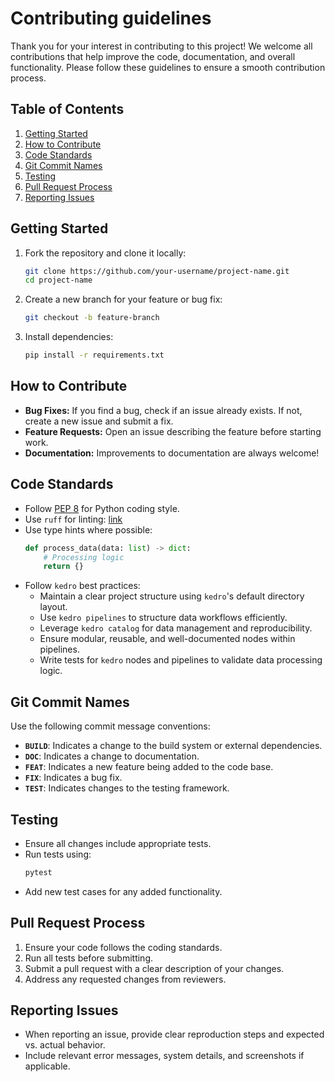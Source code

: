 # Contributing guidelines

Thank you for your interest in contributing to this project! We welcome all contributions that help improve the code, documentation, and overall functionality. Please follow these guidelines to ensure a smooth contribution process.

## Table of Contents
1. [Getting Started](#getting-started)
2. [How to Contribute](#how-to-contribute)
3. [Code Standards](#code-standards)
4. [Git Commit Names](#git-commit-names)
5. [Testing](#testing)
6. [Pull Request Process](#pull-request-process)
7. [Reporting Issues](#reporting-issues)

## Getting Started
1. Fork the repository and clone it locally:
   ```sh
   git clone https://github.com/your-username/project-name.git
   cd project-name
   ```
2. Create a new branch for your feature or bug fix:
   ```sh
   git checkout -b feature-branch
   ```
3. Install dependencies:
   ```sh
   pip install -r requirements.txt
   ```

## How to Contribute
- **Bug Fixes:** If you find a bug, check if an issue already exists. If not, create a new issue and submit a fix.
- **Feature Requests:** Open an issue describing the feature before starting work.
- **Documentation:** Improvements to documentation are always welcome!

## Code Standards
- Follow [PEP 8](https://peps.python.org/pep-0008/) for Python coding style.
- Use `ruff` for linting: [link](https://docs.kedro.org/en/stable/development/linting.html)
- Use type hints where possible:
  ```python
  def process_data(data: list) -> dict:
      # Processing logic
      return {}
  ```
- Follow `kedro` best practices:
  - Maintain a clear project structure using `kedro`'s default directory layout.
  - Use `kedro pipelines` to structure data workflows efficiently.
  - Leverage `kedro catalog` for data management and reproducibility.
  - Ensure modular, reusable, and well-documented nodes within pipelines.
  - Write tests for `kedro` nodes and pipelines to validate data processing logic.

## Git Commit Names
Use the following commit message conventions:
- **`BUILD`**: Indicates a change to the build system or external dependencies.
- **`DOC`**: Indicates a change to documentation.
- **`FEAT`**: Indicates a new feature being added to the code base.
- **`FIX`**: Indicates a bug fix.
- **`TEST`**: Indicates changes to the testing framework.

## Testing
- Ensure all changes include appropriate tests.
- Run tests using:
  ```sh
  pytest
  ```
- Add new test cases for any added functionality.

## Pull Request Process
1. Ensure your code follows the coding standards.
2. Run all tests before submitting.
3. Submit a pull request with a clear description of your changes.
4. Address any requested changes from reviewers.

## Reporting Issues
- When reporting an issue, provide clear reproduction steps and expected vs. actual behavior.
- Include relevant error messages, system details, and screenshots if applicable.

